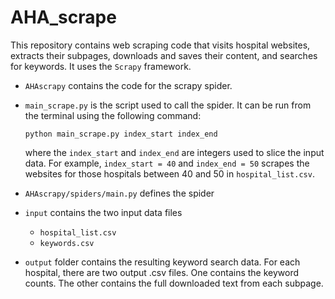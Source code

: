 # AHA_scrape

This repository contains web scraping code that visits hospital websites, extracts their subpages, downloads and saves their content, and searches for keywords. It uses the `Scrapy` framework.

- `AHAscrapy` contains the code for the scrapy spider.

- `main_scrape.py` is the script used to call the spider. It can be run from the terminal using the following command:
		
	`python main_scrape.py index_start index_end`

	where the `index_start` and `index_end` are integers used to slice the input data. For example, `index_start = 40` and `index_end = 50` scrapes the websites for those hospitals between 40 and 50 in `hospital_list.csv`.

- `AHAscrapy/spiders/main.py` defines the spider 

- `input` contains the two input data files
	- `hospital_list.csv`
	- `keywords.csv`

- `output` folder contains the resulting keyword search data. For each hospital, there are two output .csv files. One contains the keyword counts. The other contains the full downloaded text from each subpage.
